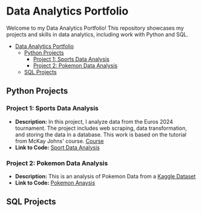 # Data Analytics Portfolio

Welcome to my Data Analytics Portfolio! This repository showcases my projects and skills in data analytics, including work with Python and SQL.

- [Data Analytics Portfolio](#data-analytics-portfolio)
	- [Python Projects](#python-projects)
		- [Project 1: Sports Data Analysis](#project-1-sports-data-analysis)
		- [Project 2: Pokemon Data Analysis](#project-2-pokemon-data-analysis)
	- [SQL Projects](#sql-projects)



## Python Projects
### Project 1: Sports Data Analysis
- **Description:** In this project, I analyze data from the Euros 2024 tournament. The project includes web scraping, data transformation, and storing the data in a database. This work is based on the tutorial from McKay Johns' course.
 [Course](https://mckay-s-site.thinkific.com) 
- **Link to Code:** [Sport Data Analysis](https://github.com/probablyvivek/Data-Analytics-Portfolio/tree/main/Python%20Projects/Sports%20Data%20Analysis) 


### Project 2: Pokemon Data Analysis
- **Description:** This is an analysis of Pokemon Data from a [Kaggle Dataset](https://www.kaggle.com/datasets/abcsds/pokemon)
- **Link to Code:** [Pokemon Anaysis](https://github.com/probablyvivek/Data-Analytics-Portfolio/tree/main/Python%20Projects/Pokemon%20Analysis)



## SQL Projects

